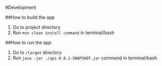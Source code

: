#Development

##How to build the app
1. Go to project directory
2. Run ```
        mvn clean install command
       ```
   in terminal/bash

##How to run the app

1. Go to ```/target``` directory
2. Run ```java -jar ./api-0.0.1-SNAPSHOT.jar``` command in terminal/bash